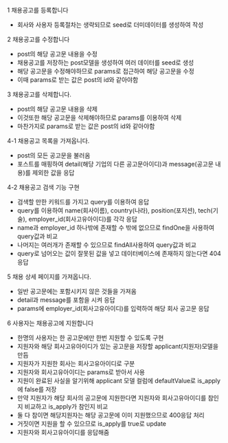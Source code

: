 1 채용공고를 등록합니다   
- 회사와 사용자 등록절차는 생략되므로 seed로 더미데이터를 생성하여 작성    
    
2 채용공고를 수정합니다   
- post의 해당 공고문 내용을 수정   
- 채용공고를 저장하는 post모델을 생성하여 여러 데이터를 seed로 생성    
- 해당 공고문을 수정해야하므로 params로 접근하여 해당 공고문을 수정   
- 이때 params로 받는 값은 post의 id와 같아야함   
    
3 채용공고를 삭제합니다.    
- post의 해당 공고문 내용을 삭제   
- 이것또한 해당 공고문을 삭제해야하므로 params를 이용하여 삭제    
- 마찬가지로 params로 받는 값은 post의 id와 같아야함    
    
4-1 채용공고 목록을 가져옵니다.   
- post의 모든 공고문을 불러옴   
- 포스트를 매핑하여 detail(해당 기업의 다른 공고문아이디)과 message(공고문 내용)를 제외한 값을 응답    
    
4-2 채용공고 검색 기능 구현   
- 검색할 만한 키워드를 가지고 query를 이용하여 응답    
- query를 이용하여 name(회사이름), country(나라), position(포지션), tech(기술), employer_id(회사고유아이디)를 각각 응답   
- name과 employer_id 하나밖에 존재할 수 밖에 없으므로 findOne을 사용하여 query값과 비교   
- 나머지는 여러개가 존재할 수 있으므로 findAll사용하여 query값과 비교   
- query로 넘어오는 값이 잘못된 값을 넣고 데이터베이스에 존재하지 않는다면 404 응답   
    
5 채용 상세 페이지를 가져옵니다.   
- 일반 공고문에는 포함시키지 않은 것들을 가져옴   
- detail과 message를 포함을 시켜 응답    
- params에 employer_id(회사고유아이디)를 입력하여 해당 회사 공고문 응답   
    
6 사용자는 채용공고에 지원합니다    
- 한명의 사용자는 한 공고문에만 한번 지원할 수 있도록 구현    
- 지원자와 해당 회사고유아이디가 있는 공고문을 저장할 applicant(지원자)모델을 만듬   
- 지원자가 지원한 회사는 회사고유아이디로 구분    
- 지원자와 회사고유아이디는 params로 받아서 사용    
- 지원이 완료된 사실을 알기위해 applicant 모델 컬럼에 defaultValue로 is_apply에 false를 저장   
- 만약 지원자가 해당 회사의 공고문에 지원한다면 지원자와 회사고유아이디를 참인지 비교하고 is_apply가 참인지 비교   
- 둘 다 참이면 해당지원자는 해당 공고문에 이미 지원했으므로 400응답 처리   
- 거짓이면 지원을 할 수 있으므로 is_apply를 true로 update    
- 지원자와 회사고유아이디를 응답해줌    
